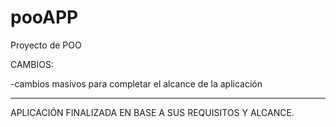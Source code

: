 # pooAPP
Proyecto de POO

CAMBIOS:

-cambios masivos para completar el alcance de la aplicación

_______________________________________________________________
APLICACIÓN FINALIZADA EN BASE A SUS REQUISITOS Y ALCANCE.
